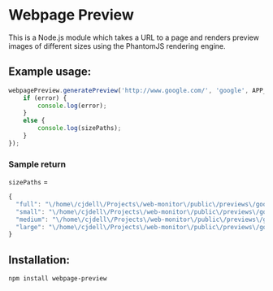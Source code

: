 Webpage Preview
===============

This is a Node.js module which takes a URL to a page and renders preview images of different sizes using the PhantomJS rendering engine.

Example usage:
--------------

```javascript
webpagePreview.generatePreview('http://www.google.com/', 'google', APP_ROOT + '/public/previews', null, null, function(error, sizePaths) {
    if (error) {
        console.log(error);
    }
    else {
        console.log(sizePaths);
    }
});
```

### Sample return

`sizePaths` =

```javascript
{
  "full": "\/home\/cjdell\/Projects\/web-monitor\/public\/previews\/google\/full.png",
  "small": "\/home\/cjdell\/Projects\/web-monitor\/public\/previews\/google\/small.png",
  "medium": "\/home\/cjdell\/Projects\/web-monitor\/public\/previews\/google\/medium.png",
  "large": "\/home\/cjdell\/Projects\/web-monitor\/public\/previews\/google\/large.png"
}
```

Installation:
-------------

```
npm install webpage-preview
```
